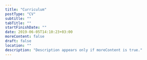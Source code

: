 ```yaml
---
title: "Curriculum"
postType: "CV"
subtitle: ""
tabTitle: ""
startFinishDate: ""
date: 2019-06-05T14:10:23+03:00
moreContent: false
draft: false
location: ""
description: "Description appears only if moreContent is true."
---
```


